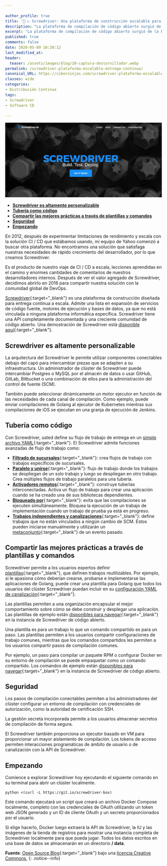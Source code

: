 ```yaml
---

author_profile: true
title: '🥇 ▷ Screwdriver: Una plataforma de construcción escalable para entrega continua'
description: "La plataforma de compilación de código abierto surgió de la búsqueda de Yahoo para encontrar una plataforma CI / CD para satisfacer sus crecientes requisitos de desarrollador."
excerpt: "La plataforma de compilación de código abierto surgió de la búsqueda de Yahoo para encontrar una plataforma CI / CD para satisfacer sus crecientes requisitos de desarrollador."
published: true
comments: false
date: 2020-05-09 10:20:12
last_modified_at: 
header:
  teaser: /assets/images/blog/10-captura-destornillador.webp
permalink: /screwdriver-plataforma-escalable-entrega-continua/
canonical_URL: https://ciberninjas.com/screwdriver-plataforma-escalable-entrega-continua/
classes: wide
categories:
- Distribución Continua
tags:
- Screwdriver
- Software CD

---
```


![](/assets/images/blog/10-captura-destornillador.webp "Las tuberías o programas para la gestión continua del código")

- [**Screwdriver es altamente personalizable**](#screwdriver-es-altamente-personalizable)
- [**Tubería como código**](#tuber%c3%ada-como-c%c3%b3digo)
- [**Compartir las mejores prácticas a través de plantillas y comandos**](#compartir-las-mejores-pr%c3%a1cticas-a-trav%c3%a9s-de-plantillas-y-comandos)
- [**Seguridad**](#seguridad)
- [**Empezando**](#empezando)

En 2012, después de experimentar limitaciones de rendimiento y escala con la solución CI / CD que estábamos usando, mi equipo de Yahoo comenzó a buscar otra plataforma. No encontramos una solución que satisfaga nuestras necesidades de rápido crecimiento del desarrollador, por lo que creamos Screwdriver.

Es el producto de nuestro viaje de CI / CD a escala, lecciones aprendidas en el camino y enormes cantidades de comentarios de nuestros desarrolladores internos. Después de ver el valor agregado de Screwdriver, decidimos abrirlo en 2016 para compartir nuestra solución con la comunidad global de DevOps.

[Screwdriver](http://screwdriver.cd/){:target="_blank"} es una plataforma de construcción diseñada para entrega continua a escala. Admite una lista en expansión de servicios de código fuente, motores de ejecución y bases de datos, ya que no está vinculada a ninguna plataforma informática específica. Screwdriver tiene una API completamente documentada y una creciente comunidad de código abierto. Una demostración de Screwdriver está [disponible aquí](https://cd.screwdriver.cd/){:target="_blank"}.

## **Screwdriver es altamente personalizable**

La arquitectura del Screwdriver le permite utilizar componentes conectables debajo del capó para intercambiar piezas que se adapten a su infraestructura. Un administrador de clúster de Screwdriver puede intercambiar Postgres o MySQL por el almacén de datos o usar GitHub, GitLab, Bitbucket o una combinación de ellos para la administración del control de fuente (SCM).

También puede seleccionar dinámicamente un motor ejecutor en función de las necesidades de cada canal de compilación. Como ejemplo, puede enviar compilaciones de Golang al ejecutor de Kubernetes mientras sus compilaciones de iOS se ejecutan en una granja de ejecución de Jenkins.

## **Tubería como código**

Con Screwdriver, usted define su flujo de trabajo de entrega en un [simple archivo YAML](https://docs.screwdriver.cd/user-guide/configuration/){:target="_blank"}. El Screwdriver admite funciones avanzadas de flujo de trabajo como:

- **[Filtrado de sucursales](https://docs.screwdriver.cd/user-guide/configuration/workflow#branch-filtering)**{:target="_blank"}: crea flujos de trabajo con trabajos específicos de sucursales.
- **[Paralelo y unirse](https://docs.screwdriver.cd/user-guide/configuration/workflow#parallel-and-join)**{:target="_blank"}: flujo de trabajo donde los trabajos se despliegan de un solo trabajo y luego se despliegan en otro trabajo. Crea múltiples flujos de trabajo paralelos para una tubería.
- **[Activadores remotos](https://docs.screwdriver.cd/user-guide/configuration/workflow#remote-triggers)**{:target="_blank"}: construye tuberías interconectadas. Activa un flujo de trabajo para crear una aplicación cuando se ha creado una de sus bibliotecas dependientes.
- **[Bloqueado por](https://docs.screwdriver.cd/user-guide/configuration/workflow#blocked-by)**{:target="_blank"}: evita que las compilaciones se ejecuten simultáneamente. Bloquea la ejecución de un trabajo de implementación cuando un trabajo de prueba ya está en progreso.
- **[Trabajos independientes y canalizaciones](https://docs.screwdriver.cd/user-guide/configuration/workflow#detached-jobs-and-pipelines)**{:target="_blank"}: define trabajos que no están vinculados a ningún cambio de SCM. Estos pueden iniciarse manualmente y utilizarán un [metaconjunto](https://docs.screwdriver.cd/user-guide/metadata){:target="_blank"} de un evento pasado.

## **Compartir las mejores prácticas a través de plantillas y comandos**

Screwdriver permite a los usuarios expertos definir [plantillas](https://docs.screwdriver.cd/user-guide/templates){:target="_blank"}, que definen trabajos reutilizables. Por ejemplo, si le apasiona cómo deberían crearse, probarse e implementarse las aplicaciones de Golang, puede crear una plantilla para Golang que todos los usuarios del clúster Screwdriver puedan incluir en su [configuración YAML de canalización](https://docs.screwdriver.cd/user-guide/templates#using-a-template){:target="_blank"}.

Las plantillas permiten a una organización encapsular el mejor comportamiento sobre cómo se debe construir y desplegar una aplicación. Las plantillas de ejemplo están [disponibles para navegar](https://cd.screwdriver.cd/templates){:target="_blank"} en la instancia de Screwdriver de código abierto.

Una plantilla es para un trabajo lo que un comando compartido es para un paso. Las plantillas permiten a los usuarios compartir configuraciones de trabajo comunes, mientras que los comandos compartidos les permiten a los usuarios compartir pasos de compilación comunes.

Por ejemplo, un paso para compilar un paquete RPM o configurar Docker en su entorno de compilación se puede empaquetar como un comando compartido. Los comandos de ejemplo están [disponibles para navegar](https://cd.screwdriver.cd/templates){:target="_blank"} en la instancia de Screwdriver de código abierto.

## **Seguridad**

Los pasos de compilación conectables permiten a los administradores del clúster configurar un entorno de compilación con credenciales de autorización, como la autoridad de certificación SSH.

La gestión secreta incorporada permite a los usuarios almacenar secretos de compilación de forma segura.

El Screwdriver también proporciona un ejecutor basado en VM para proporcionar un mayor aislamiento de compilación. Los tokens de acceso permiten interacciones programáticas de ámbito de usuario o de canalización con la API de Screwdriver.

## **Empezando**

Comience a explorar Screwdriver hoy ejecutando el siguiente comando en su terminal para abrir un clúster localmente.

```
python <(curl -L https://git.io/screwdriver-box)
```

Este comando ejecutará un script que creará un archivo Docker Compose localmente, completo con las credenciales de OAuth utilizando un token web JSON generado y un ID de cliente OAuth y un secreto proporcionados por el usuario.

Si elige hacerlo, Docker luego extraerá la API de Screwdriver, la IU y las imágenes de la tienda de registros para mostrar una instancia completa de Screwdriver localmente para que pueda jugar. Todos los datos escritos en una base de datos se almacenarán en un directorio **/ data**.

**Fuente**\: [Open Source Blog](https://opensource.com/article/19/3/screwdriver-cicd){:target="_blank"} bajo una [licencia Creative Commons,](http://creativecommons.org/licenses/)
{: .notice--info}
